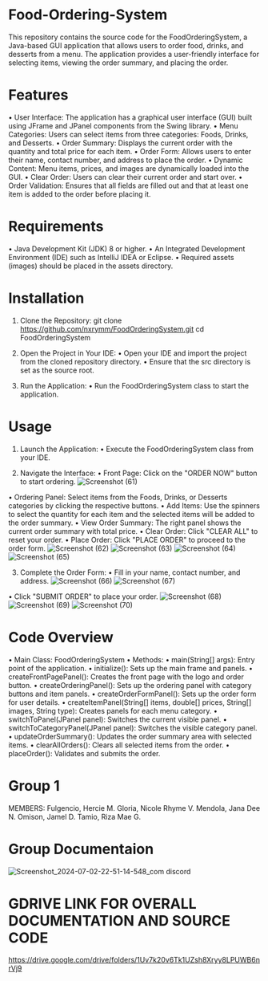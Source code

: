 # Food-Ordering-System
This repository contains the source code for the FoodOrderingSystem, a Java-based GUI application that allows users to order food, drinks, and desserts from a menu. The application provides a user-friendly interface for selecting items, viewing the order summary, and placing the order.

# Features
• User Interface: The application has a graphical user interface (GUI) built using JFrame and JPanel components from the Swing library.
• Menu Categories: Users can select items from three categories: Foods, Drinks, and Desserts.
• Order Summary: Displays the current order with the quantity and total price for each item.
• Order Form: Allows users to enter their name, contact number, and address to place the order.
• Dynamic Content: Menu items, prices, and images are dynamically loaded into the GUI.
• Clear Order: Users can clear their current order and start over.
• Order Validation: Ensures that all fields are filled out and that at least one item is added to the order before placing it.

# Requirements
• Java Development Kit (JDK) 8 or higher.
• An Integrated Development Environment (IDE) such as IntelliJ IDEA or Eclipse.
• Required assets (images) should be placed in the assets directory.

# Installation
1. Clone the Repository:
git clone https://github.com/nxrymm/FoodOrderingSystem.git
cd FoodOrderingSystem

2. Open the Project in Your IDE:
• Open your IDE and import the project from the cloned repository directory.
• Ensure that the src directory is set as the source root.

3. Run the Application:
• Run the FoodOrderingSystem class to start the application.

# Usage
1. Launch the Application:
• Execute the FoodOrderingSystem class from your IDE.

2. Navigate the Interface:
• Front Page: Click on the "ORDER NOW" button to start ordering.
![Screenshot (61)](https://github.com/nxrymm/Food-Ordering-System/assets/164466808/87bffbf4-c4e9-47df-a679-12d08dd430b6)

• Ordering Panel: Select items from the Foods, Drinks, or Desserts categories by clicking the respective buttons.
• Add Items: Use the spinners to select the quantity for each item and the selected items will be added to the order summary.
• View Order Summary: The right panel shows the current order summary with total price.
• Clear Order: Click "CLEAR ALL" to reset your order.
• Place Order: Click "PLACE ORDER" to proceed to the order form.
![Screenshot (62)](https://github.com/nxrymm/Food-Ordering-System/assets/164466808/5239dafe-8b6a-4a7b-a001-90dec591552f)
![Screenshot (63)](https://github.com/nxrymm/Food-Ordering-System/assets/164466808/e3add00b-d1db-4b81-9266-62504a98344f)
![Screenshot (64)](https://github.com/nxrymm/Food-Ordering-System/assets/164466808/7d644781-a4ee-4919-95ea-344862bb43a2)
![Screenshot (65)](https://github.com/nxrymm/Food-Ordering-System/assets/164466808/adce732d-dbf3-4716-90ac-7303e28a93de)

3. Complete the Order Form:
• Fill in your name, contact number, and address.
![Screenshot (66)](https://github.com/nxrymm/Food-Ordering-System/assets/164466808/b6bc036c-c916-4122-a689-95f4b47e8f96)
![Screenshot (67)](https://github.com/nxrymm/Food-Ordering-System/assets/164466808/39f3bdcf-6289-4b49-99fc-c29f50972dba)

• Click "SUBMIT ORDER" to place your order.
![Screenshot (68)](https://github.com/nxrymm/Food-Ordering-System/assets/164466808/8b12a470-5774-4855-b9fc-5c0eddc1c5d6)
![Screenshot (69)](https://github.com/nxrymm/Food-Ordering-System/assets/164466808/66466306-e76b-45d0-b934-566d5f0e2801)
![Screenshot (70)](https://github.com/nxrymm/Food-Ordering-System/assets/164466808/79852312-c00f-4ff8-926a-2a48c71e2d91)


# Code Overview
• Main Class: FoodOrderingSystem
  • Methods:
    • main(String[] args): Entry point of the application.
    • initialize(): Sets up the main frame and panels.
    • createFrontPagePanel(): Creates the front page with the logo and order button.
    • createOrderingPanel(): Sets up the ordering panel with category buttons and item panels.
    • createOrderFormPanel(): Sets up the order form for user details.
    • createItemPanel(String[] items, double[] prices, String[] images, String type): Creates panels for each menu category.
    • switchToPanel(JPanel panel): Switches the current visible panel.
    • switchToCategoryPanel(JPanel panel): Switches the visible category panel.
    • updateOrderSummary(): Updates the order summary area with selected items.
    • clearAllOrders(): Clears all selected items from the order.
    • placeOrder(): Validates and submits the order.
    
# Group 1
MEMBERS:
Fulgencio, Hercie M.
Gloria, Nicole Rhyme V.
Mendola, Jana Dee N.
Omison, Jamel D.
Tamio, Riza Mae G.

# Group Documentaion
![Screenshot_2024-07-02-22-51-14-548_com discord](https://github.com/nxrymm/Food-Ordering-System/assets/164466808/97d63ce3-a558-417d-a87c-30127c72a927)

# GDRIVE LINK FOR OVERALL DOCUMENTATION AND SOURCE CODE
https://drive.google.com/drive/folders/1Uv7k20v6Tk1UZsh8Xryy8LPUWB6nrVj9
